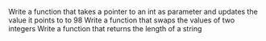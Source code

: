 
Write a function that takes a pointer to an int as parameter and updates the value it points to to 98
Write a function that swaps the values of two integers
Write a function that returns the length of a string
